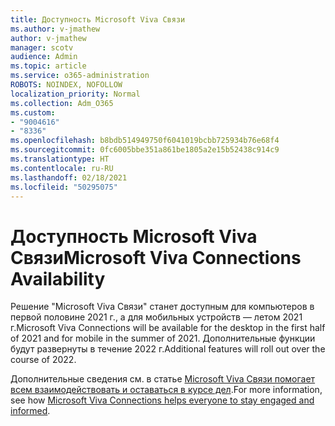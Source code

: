 ```yaml
---
title: Доступность Microsoft Viva Связи
ms.author: v-jmathew
author: v-jmathew
manager: scotv
audience: Admin
ms.topic: article
ms.service: o365-administration
ROBOTS: NOINDEX, NOFOLLOW
localization_priority: Normal
ms.collection: Adm_O365
ms.custom:
- "9004616"
- "8336"
ms.openlocfilehash: b8bdb514949750f6041019bcbb725934b76e68f4
ms.sourcegitcommit: 0fc6005bbe351a861be1805a2e15b52438c914c9
ms.translationtype: HT
ms.contentlocale: ru-RU
ms.lasthandoff: 02/18/2021
ms.locfileid: "50295075"
---
```

# <a name="microsoft-viva-connections-availability"></a><span data-ttu-id="6ff07-102">Доступность Microsoft Viva Связи</span><span class="sxs-lookup"><span data-stu-id="6ff07-102">Microsoft Viva Connections Availability</span></span>

<span data-ttu-id="6ff07-103">Решение "Microsoft Viva Связи" станет доступным для компьютеров в первой половине 2021 г., а для мобильных устройств — летом 2021 г.</span><span class="sxs-lookup"><span data-stu-id="6ff07-103">Microsoft Viva Connections will be available for the desktop in the first half of 2021 and for mobile in the summer of 2021.</span></span> <span data-ttu-id="6ff07-104">Дополнительные функции будут развернуты в течение 2022 г.</span><span class="sxs-lookup"><span data-stu-id="6ff07-104">Additional features will roll out over the course of 2022.</span></span>

<span data-ttu-id="6ff07-105">Дополнительные сведения см. в статье [Microsoft Viva Связи помогает всем взаимодействовать и оставаться в курсе дел](https://techcommunity.microsoft.com/t5/microsoft-viva-blog/microsoft-viva-connections-helps-everyone-to-stay-engaged-and/ba-p/2107009).</span><span class="sxs-lookup"><span data-stu-id="6ff07-105">For more information, see how [Microsoft Viva Connections helps everyone to stay engaged and informed](https://techcommunity.microsoft.com/t5/microsoft-viva-blog/microsoft-viva-connections-helps-everyone-to-stay-engaged-and/ba-p/2107009).</span></span>
